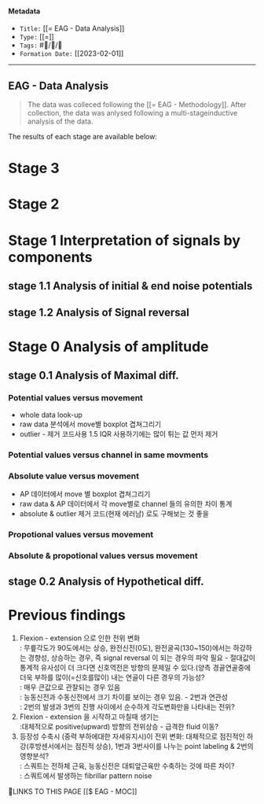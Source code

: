 #### Metadata 
-   `Title:` [[= EAG - Data Analysis]]
-   `Type:` [[=]]
-   `Tags:` #🧠️/📝️/🌱️ 
-   `Formation Date:` [[2023-02-01]]
---

## EAG - Data Analysis
>The data was colleced following the [[= EAG - Methodology]].  After collection, the data was anlysed following a multi-stageinductive analysis of the data.

The results of each stage are available below:


# Stage 3
# Stage 2

# Stage 1 Interpretation of signals by components
## stage 1.1 Analysis of initial & end noise potentials

## stage 1.2 Analysis of Signal reversal


# Stage 0 Analysis of amplitude
## stage 0.1 Analysis of Maximal diff.

### Potential values versus movement 
  - whole data look-up
  - raw data 분석에서 move별 boxplot 겹쳐그리기
  - outlier - 제거 코드사용 1.5 IQR  사용하기에는 많이 튀는 값 먼저 제거

### Potential values versus channel in same movments

### Absolute value versus movement
  - AP 데이터에서 move 별 boxplot 겹쳐그리기
  - raw data & AP 데이터에서 각 move별로 channel 들의 유의한 차이 통계
  - absolute & outlier 제거 코드(현재 에러남) 로도 구해보는 것 좋을

### Propotional values versus movement

### Absolute & propotional values versus movement


## stage 0.2 Analysis of Hypothetical diff.


# Previous findings
1.  Flexion - extension 으로 인한 전위 변화  
    : 무릎각도가 90도에서는 상승, 완전신전(0도), 완전굴곡(130~150)에서는 하강하는 경향성, 상승하는 경우, 즉 signal reversal 이 되는 경우의 파악 필요 - 절대값이 통계적 유사성이 더 크다면 신호역전은 방향의 문제일 수 있다.(양측 경골연골중에 더욱 부하를 많이(=신호를많이) 내는 연골이 다른 경우의 가능성?  
    : 매우 큰값으로 관찰되는 경우 있음  
    : 능동신전과 수동신전에서 크기 차이를 보이는 경우 있음. - 2번과 연관성  
    : 2번의 발생과 3번의 진행 사이에서 순수하게 각도변화만을 나타내는 전위?
2.  Flexion - extension 을 시작하고 마칠때 생기는  
    :대체적으로 positive(upward) 방향의 전위상승 - 급격한 fluid 이동?
3.  등장성 수축시 (중력 부하에대한 자세유지시)이 전위 변화: 대체적으로 점진적인 하강(후방센서에서는 점진적 상승), 1번과 3번사이를 나누는 point labeling & 2번의 영향분석?  
    : 스쿼트는 전하체 근육, 능동신전은 대퇴앞근육만 수축하는 것에 따른 차이?  
    : 스쿼트에서 발생하는 fibrillar pattern noise


🔗LINKS TO THIS PAGE
[[$ EAG - MOC]]